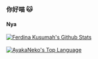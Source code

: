 ### 你好喵 🐱
#### Nya

<a href="#stats" align="center">
    <img align="center" alt="Ferdina Kusumah's Github Stats" src="https://github-readme-stats.vercel.app/api?username=nekomeowww&count_private=true&show_icons=true&include_all_commits=true&show_owner=true"/>
</a>
<br />

<br />
<a href="#stats" align="center">
    <img align="center" alt="AyakaNeko's Top Language" src="https://gh-readme-stats.krish-the-dev.vercel.app/api/top-langs/?username=nekomeowww&hide=html" />
</a>
<br />
